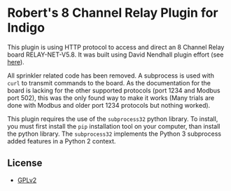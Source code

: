 # Robert's 8 Channel Relay Plugin for Indigo

This plugin is using HTTP protocol to access and direct an 8 Channel Relay board RELAY-NET-V5.8. It was built using David Nendhall plugin effort (see [here](https://github.com/davidnewhall/indigo-8channel-relay)). 

All sprinkler related code has been removed. A subprocess is used with `curl` to transmit commands to the board. As the documentation for the board is lacking for the other supported protocols (port 1234 and Modbus port 502), this was the only found way to make it works (Many trials are done with Modbus and older port 1234 protocols but nothing worked).

This plugin requires the use of the `subprocess32` python library. To install, you must first install the `pip` installation tool on your computer, than install the python library. The `subprocess32` implements the Python 3 subprocess added features in a Python 2 context.

## License

- [GPLv2](https://www.gnu.org/licenses/old-licenses/gpl-2.0.txt)
